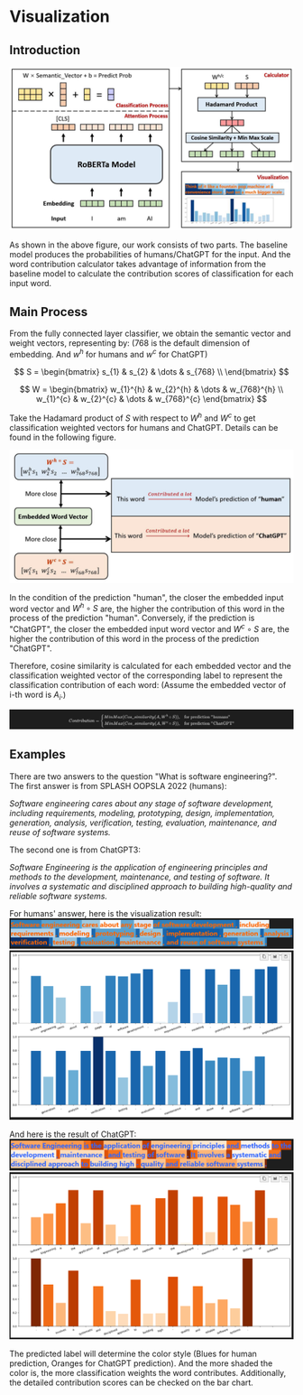 # Visualization

## Introduction

![xx](../Image/method.jpg)

As shown in the above figure, our work consists of two parts. The baseline model produces the probabilities of humans/ChatGPT for the input. And the word contribution calculator takes advantage of information from the baseline model to calculate the contribution scores of classification for each input word.

## Main Process

From the fully connected layer classifier, we obtain the semantic vector and weight vectors, representing by: (768 is the default dimension of embedding. And $w^{h}$ for humans and $w^{c}$ for ChatGPT)

$$
   S = \begin{bmatrix}
   s_{1} & s_{2} & \dots & s_{768} \\
   \end{bmatrix}
$$

$$
   W = \begin{bmatrix}
   w_{1}^{h} & w_{2}^{h} & \dots & w_{768}^{h} \\
   w_{1}^{c} & w_{2}^{c} & \dots & w_{768}^{c}
   \end{bmatrix}
$$

Take the Hadamard product of $S$ with respect to $W^{h}$ and $W^{c}$ to get classification weighted vectors for humans and ChatGPT. Details can be found in the following figure. 

![xx](../Image/meaning.jpg)

In the condition of the prediction "human", the closer the embedded input word vector and $W^h \circ S$ are, the higher the contribution of this word in the process of the prediction "human". Conversely, if the prediction is "ChatGPT", the closer the embedded input word vector and $W^c \circ S$ are, the higher the contribution of this word in the process of the prediction "ChatGPT".

Therefore, cosine similarity is calculated for each embedded vector and the classification weighted vector of the corresponding label to represent the classification contribution of each word: (Assume the embedded vector of i-th word is $A_i$.)

![xx](../Image/contri.png)


## Examples
There are two answers to the question "What is software engineering?". The first answer is from SPLASH OOPSLA 2022 (humans):

_Software engineering cares about any stage of software development, including requirements, modeling, prototyping, design, implementation, generation, analysis, verification, testing, evaluation, maintenance, and reuse of software systems._

The second one is from ChatGPT3:

_Software Engineering is the application of engineering principles and methods to the development, maintenance, and testing of software. It involves a systematic and disciplined approach to building high-quality and reliable software systems._

For humans' answer, here is the visualization result:
![xx](../Image/human1.png)
![xx](../Image/human2.png)

And here is the result of ChatGPT:
![xx](../Image/gpt1.png)
![xx](../Image/gpt2.png)

The predicted label will determine the color style (Blues for human prediction, Oranges for ChatGPT prediction). And the more shaded the color is, the more classification weights the word contributes. Additionally, the detailed contribution scores can be checked on the bar chart.
